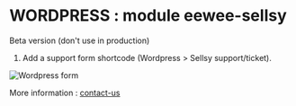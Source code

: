 # WORDPRESS : module eewee-sellsy

Beta version (don't use in production)

1. Add a support form shortcode (Wordpress > Sellsy support/ticket).

![Wordpress form](https://github.com/eewee/eewee-sellsy/blob/master/screenshot.jpg)

More information : [contact-us](http://www.eewee.fr)
